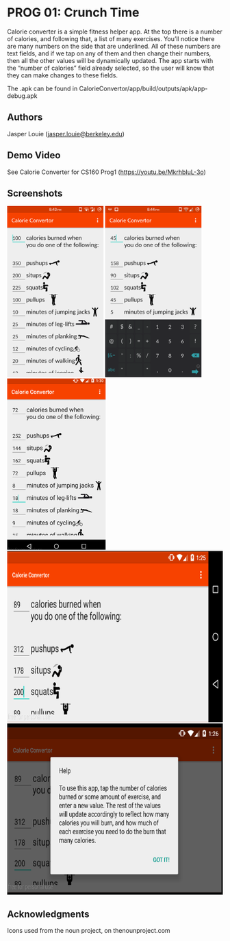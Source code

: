 # PROG 01: Crunch Time

Calorie converter is a simple fitness helper app. At the top there is a number of calories, and following that, a list of many exercises. You’ll notice there are many numbers on the side that are underlined. All of these numbers are text fields, and if we tap on any of them and then change their numbers, then all the other values will be dynamically updated. The app starts with the “number of calories” field already selected, so the user will know that they can make changes to these fields. 

The .apk can be found in CalorieConvertor/app/build/outputs/apk/app-debug.apk

## Authors

Jasper Louie ([jasper.louie@berkeley.edu](mailto:jasper.louie@berkeley.edu))

## Demo Video

See Calorie Converter for CS160 Prog1  (https://youtu.be/MkrhbIuL-3o)

## Screenshots

<img src="screenshots/image00.png" height="400" alt="Screenshot1"/>
<img src="screenshots/image02.png" height="400" alt="Screenshot2"/>
<img src="screenshots/image03.png" height="400" alt="Screenshot3"/>
<img src="screenshots/image04.png" height="400" alt="Screenshot4"/>
<img src="screenshots/image01.png" height="400" alt="Screenshot5"/>

## Acknowledgments

Icons used from the noun project, on thenounproject.com